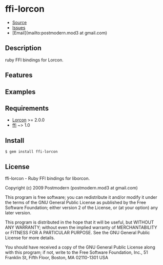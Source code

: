 # ffi-lorcon

* [Source](https://github.com/sophsec/ffi-lorcon)
* [Issues](https://github.com/sophsec/ffi-lorcon/issues)
* [Email](mailto:postmodern.mod3 at gmail.com)

## Description

ruby FFI bindings for Lorcon.

## Features

## Examples

## Requirements

* [Lorcon](http://code.google.com/p/lorcon/) >= 2.0.0
* [ffi](https://github.com/ffi/ffi#readme) ~> 1.0

## Install

    $ gem install ffi-lorcon

## License

ffi-lorcon - Ruby FFI bindings for liborcon.

Copyright (c) 2009 Postmodern (postmodern.mod3 at gmail.com)

This program is free software; you can redistribute it and/or modify
it under the terms of the GNU General Public License as published by
the Free Software Foundation; either version 2 of the License, or
(at your option) any later version.

This program is distributed in the hope that it will be useful,
but WITHOUT ANY WARRANTY; without even the implied warranty of
MERCHANTABILITY or FITNESS FOR A PARTICULAR PURPOSE.  See the
GNU General Public License for more details.

You should have received a copy of the GNU General Public License
along with this program; if not, write to the Free Software
Foundation, Inc., 51 Franklin St, Fifth Floor, Boston, MA  02110-1301  USA
